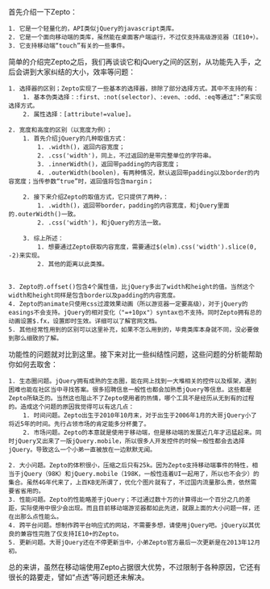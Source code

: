 首先介绍一下Zepto：

	1. 它是一个轻量化的，API类似jQuery的javascript类库。
	2. 它是一个面向移动端的类库，虽然能在桌面客户端运行，不过仅支持高级游览器（IE10+）。
	3. 它支持移动端“touch”有关的一些事件。

简单的介绍完Zepto之后，我们再谈谈它和jQuery之间的区别，从功能先入手，之后会讲到大家纠结的大小，效率等问题：

	1. 选择器的区别；Zepto实现了一些基本的选择器，排除了部分选择方式。其中不支持的有：
		1. 基本伪类选择：:first、:not(selector)、:even、:odd、:eq等通过“:”来实现选择方式。
		2. 属性选择：[attribute!=value]。

	2. 宽度和高度的区别（以宽度为例）；
		1. 首先介绍jQuery的几种取值方式：
			1. .width()，返回内容宽度；
			2. .css('width')，同上，不过返回的是带完整单位的字符串。
			3. .innerWidth()，返回带padding的内容宽度；
			4. .outerWidth(boolen)，有两种情况，默认返回带padding以及border的内容宽度；当传参数“true”时，返回值将包含margin；

		2. 接下来介绍Zepto的取值方式，它只提供了两种，：
			1. .width()，返回带border，padding的内容宽度，和jQuery里面的.outerWidth()一致。
			2. .css('width')，和jQuery的方法一致。

		3. 综上所述：
			1. 想要通过Zepto获取内容宽度，需要通过$(elm).css('width').slice(0, -2)来实现。
			2. 其他的距离以此类推。


	3. Zepto的.offset()包含4个属性值，比jQuery多出了width和height的值。当然这个width和height同样是包含border以及padding的内容宽度。
	4. Zepto的animate只使用css过渡效果动画（所以游览器一定要高级），对于jQuery的easings不会支持。jQuery的相对变化（"=+10px"）syntax也不支持。同时Zepto拥有总的动画设置$.fx，设置即时生效。详细可以了解官网文档。
	5. 其他经常性用到的区别可以这里补充，如果不怎么用到的，毕竟类库本身就不同，没必要做到那么细致的了解。

功能性的问题就对比到这里。接下来对比一些纠结性问题，这些问题的分析能帮助你如何去取舍：

	1. 生态圈问题。jQuery拥有成熟的生态圈，能在网上找到一大堆相关的控件以及框架，遇到困难也能在社区当中寻找答案。很多招聘信息一般性也都会加熟悉jQuery等信息。这些都是Zepto所缺乏的。当然这也阻止不了Zepto使用者的热情，哪个工具不是经历从无到有的过程的。造成这个问题的原因我觉得可以有这几点：
		1. 时间问题。Zepto出生于2010年10月末，对于出生于2006年1月的大哥jQuery小了将近5年的时间。先行占领市场的肯定能多分杯羹了。 
		2. 市场问题。Zepto的本意就是使用于移动端，但是移动端的发展近几年才迅猛起来。同时jQuery又出来了一版jQuery.mobile，所以很多人开发控件的时候一般性都会去选择jQuery。导致这么一个小弟一直被放在一边默默无闻。

	2. 大小问题。Zepto的体积很小，压缩之后只有25k。因为Zepto支持移动端事件的特性，相当于jQuery（98K）和jQuery.mobile（198K，一般性连着UI一起用了，所以也不会少）的集合。虽然4G年代来了，上百KB无所谓了，优化个图片就有了，不过国内流量那么贵，依然需要省省用的。
	3. 性能问题。Zepto的性能略差于jQuery；不过通过数十万的计算得出一个百分之几的差距，实际使用中很少会出现。而且目前移动端游览器都如此先进，就跟上面的大小问题一样，还在出那么点性能么。
	4. 跨平台问题。想制作跨平台响应式的网站，不需要多想，请使用jQuery吧。jQuery以其优良的兼容性完胜了仅支持IE10+的Zepto。
	5. 更新问题。大哥jQuery还在不停更新当中，小弟Zepto官方最后一次更新是在2013年12月初。

总的来讲，虽然在移动端使用Zepto占据很大优势，不过限制于各种原因，它还有很长的路要走，譬如“点透”等问题还未解决。





